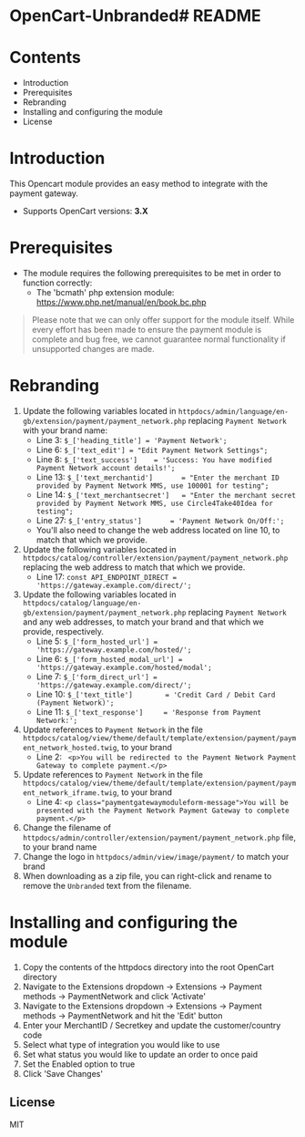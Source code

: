# OpenCart-Unbranded# README

# Contents

- Introduction
- Prerequisites
- Rebranding
- Installing and configuring the module
- License

# Introduction

This Opencart module provides an easy method to integrate with the payment gateway.
 - Supports OpenCart versions: **3.X**

# Prerequisites

- The module requires the following prerequisites to be met in order to function correctly:
    - The 'bcmath' php extension module: https://www.php.net/manual/en/book.bc.php

> Please note that we can only offer support for the module itself. While every effort has been made to ensure the payment module is complete and bug free, we cannot guarantee normal functionality if unsupported changes are made.

# Rebranding

1. Update the following variables located in `httpdocs/admin/language/en-gb/extension/payment/payment_network.php` replacing `Payment Network` with your brand name:
	- Line 3: `$_['heading_title'] = 'Payment Network';`
	- Line 6: `$_['text_edit'] = "Edit Payment Network Settings";`
	- Line 8: `$_['text_success']    = 'Success: You have modified Payment Network account details!';`
	- Line 13: `$_['text_merchantid']       = "Enter the merchant ID provided by Payment Network MMS, use 100001 for testing";`
	- Line 14: `$_['text_merchantsecret']   = "Enter the merchant secret provided by Payment Network MMS, use Circle4Take40Idea for testing";`
	- Line 27: `$_['entry_status']       = 'Payment Network On/Off:';`
	- You'll also need to change the web address located on line 10, to match that which we provide.
2. Update the following variables located in `httpdocs/catalog/controller/extension/payment/payment_network.php` replacing the web address to match that which we provide.
	- Line 17: `const API_ENDPOINT_DIRECT = 'https://gateway.example.com/direct/';`
3. Update the following variables located in `httpdocs/catalog/language/en-gb/extension/payment/payment_network.php` replacing `Payment Network` and any web addresses, to match your brand and that which we provide, respectively.
	- Line 5: `$_['form_hosted_url'] = 'https://gateway.example.com/hosted/';`
	- Line 6: `$_['form_hosted_modal_url'] = 'https://gateway.example.com/hosted/modal';`
	- Line 7: `$_['form_direct_url'] = 'https://gateway.example.com/direct/';`
	- Line 10: `$_['text_title']        = 'Credit Card / Debit Card (Payment Network)';`
	- Line 11: `$_['text_response']     = 'Response from Payment Network:';`
4. Update references to `Payment Network` in the file `httpdocs/catalog/view/theme/default/template/extension/payment/payment_network_hosted.twig`, to your brand
	- Line 2: `	<p>You will be redirected to the Payment Network Payment Gateway to complete payment.</p>`
5. Update references to `Payment Network` in the file `httpdocs/catalog/view/theme/default/template/extension/payment/payment_network_iframe.twig`, to your brand
	- Line 4: `<p class="paymentgatewaymoduleform-message">You will be presented with the Payment Network Payment Gateway to complete payment.</p>`
6. Change the filename of `httpdocs/admin/controller/extension/payment/payment_network.php` file, to your brand name
7. Change the logo in `httpdocs/admin/view/image/payment/` to match your brand
8. When downloading as a zip file, you can right-click and rename to remove the `Unbranded` text from the filename.

# Installing and configuring the module

1. Copy the contents of the httpdocs directory into the root OpenCart directory
2. Navigate to the Extensions dropdown -> Extensions -> Payment methods -> PaymentNetwork and click 'Activate'
3. Navigate to the Extensions dropdown -> Extensions -> Payment methods -> PaymentNetwork and hit the 'Edit' button
4. Enter your MerchantID / Secretkey and update the customer/country code
5. Select what type of integration you would like to use
6. Set what status you would like to update an order to once paid
7. Set the Enabled option to true
8. Click 'Save Changes'

License
----
MIT

